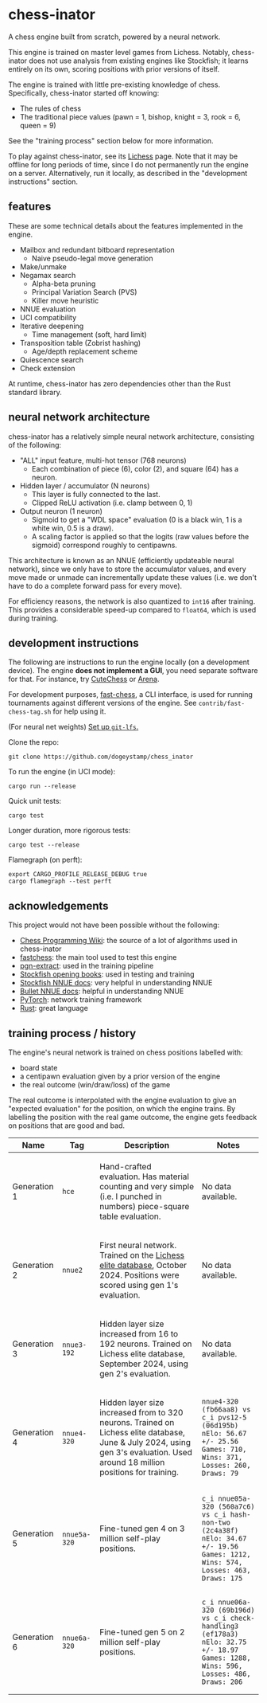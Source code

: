 # chess-inator

A chess engine built from scratch, powered by a neural network.

This engine is trained on master level games from Lichess. Notably,
chess-inator does not use analysis from existing engines like Stockfish; it
learns entirely on its own, scoring positions with prior versions of itself.

The engine is trained with little pre-existing knowledge of chess.
Specifically, chess-inator started off knowing:

- The rules of chess
- The traditional piece values (pawn = 1, bishop, knight = 3, rook = 6, queen = 9)

See the "training process" section below for more information.

To play against chess-inator, see its [Lichess](https://lichess.org/@/chess_inator_bot) page.
Note that it may be offline for long periods of time, since I do not
permanently run the engine on a server. Alternatively, run it locally, as
described in the "development instructions" section.

## features

These are some technical details about the features implemented in the engine.

- Mailbox and redundant bitboard representation
    - Naive pseudo-legal move generation
- Make/unmake
- Negamax search
    - Alpha-beta pruning
    - Principal Variation Search (PVS)
    - Killer move heuristic
- NNUE evaluation
- UCI compatibility
- Iterative deepening
    - Time management (soft, hard limit)
- Transposition table (Zobrist hashing)
    - Age/depth replacement scheme
- Quiescence search
- Check extension

At runtime, chess-inator has zero dependencies other than the Rust standard library.

## neural network architecture

chess-inator has a relatively simple neural network architecture, consisting of
the following:

- "ALL" input feature, multi-hot tensor (768 neurons)
    - Each combination of piece (6), color (2), and square (64) has a neuron.
- Hidden layer / accumulator (N neurons)
    - This layer is fully connected to the last.
    - Clipped ReLU activation (i.e. clamp between 0, 1)
- Output neuron (1 neuron)
    - Sigmoid to get a "WDL space" evaluation (0 is a black win, 1 is a white win, 0.5 is a draw).
    - A scaling factor is applied so that the logits (raw values before the
      sigmoid) correspond roughly to centipawns.

This architecture is known as an NNUE (efficiently updateable neural network),
since we only have to store the accumulator values, and every move made or
unmade can incrementally update these values (i.e. we don't have to do a
complete forward pass for every move).

For efficiency reasons, the network is also quantized to `int16` after
training. This provides a considerable speed-up compared to `float64`, which is
used during training.

## development instructions

The following are instructions to run the engine locally (on a development
device). The engine **does not implement a GUI**, you need separate software
for that. For instance, try [CuteChess](https://github.com/cutechess/cutechess)
or [Arena](http://www.playwitharena.de/).

For development purposes, [fast-chess](https://github.com/disservin/fastchess),
a CLI interface, is used for running tournaments against different versions of
the engine. See `contrib/fast-chess-tag.sh` for help using it.

(For neural net weights) [Set up `git-lfs`.](https://graphite.dev/guides/how-to-use-git-large-file-storage-lfs)

Clone the repo:

    git clone https://github.com/dogeystamp/chess_inator

To run the engine (in UCI mode):

    cargo run --release

Quick unit tests:

    cargo test

Longer duration, more rigorous tests:

    cargo test --release

Flamegraph (on perft):

    export CARGO_PROFILE_RELEASE_DEBUG true
    cargo flamegraph --test perft

## acknowledgements

This project would not have been possible without the following:

- [Chess Programming Wiki](https://www.chessprogramming.org/Main_Page): the source of a lot of algorithms used in chess-inator
- [fastchess](https://github.com/Disservin/fastchess): the main tool used to test this engine
- [pgn-extract](https://www.cs.kent.ac.uk/people/staff/djb/pgn-extract/): used in the training pipeline
- [Stockfish opening books](https://github.com/official-stockfish/books/): used in testing and training
- [Stockfish NNUE docs](https://github.com/official-stockfish/nnue-pytorch/blob/master/docs/nnue.md): very helpful in understanding NNUE
- [Bullet NNUE docs](https://github.com/jw1912/bullet/blob/main/docs/1-basics.md): helpful in understanding NNUE
- [PyTorch](https://pytorch.org/): network training framework
- [Rust](https://www.rust-lang.org/): great language

## training process / history

The engine's neural network is trained on chess positions labelled with:

- board state
- a centipawn evaluation given by a prior version of the engine
- the real outcome (win/draw/loss) of the game

The real outcome is interpolated with the engine evaluation to give an
"expected evaluation" for the position, on which the engine trains.
By labelling the position with the real game outcome, the engine gets
feedback on positions that are good and bad.

<table>
    <thead>
        <tr>
            <th>Name</th>
            <th>Tag</th>
            <th>Description</th>
            <th>Notes</th>
        </tr>
    </thead>
    <tbody>
<tr>
<td>Generation 1</td>
<td>

`hce`

</td>
<td>

Hand-crafted evaluation. Has material counting and very simple (i.e. I punched in numbers)
piece-square table evaluation.

</td>
<td>No data available.</td>
</tr>



<tr>
<td>Generation 2</td>
<td>

`nnue2`

</td>
<td>

First neural network. Trained on 
the [Lichess elite database](https://database.nikonoel.fr/),
October 2024. Positions were scored using gen 1's evaluation.

</td>
<td>No data available.</td>
</tr>


<tr>
<td>Generation 3</td>
<td>

`nnue3-192`

</td>
<td>

Hidden layer size increased from 16 to 192 neurons.
Trained on Lichess elite database, September 2024,
using gen 2's evaluation.

</td>
<td>No data available.</td>
</tr>


<tr>
<td>Generation 4</td>
<td>

`nnue4-320`

</td>
<td>

Hidden layer size increased from to 320 neurons.
Trained on Lichess elite database, June & July 2024,
using gen 3's evaluation. Used around 18 million
positions for training.

</td>
<td>

```
nnue4-320 (fb66aa8) vs c_i pvs12-5 (06d195b)
nElo: 56.67 +/- 25.56
Games: 710, Wins: 371, Losses: 260, Draws: 79
```

</td>
</tr>


<tr>
<td>Generation 5</td>
<td>

`nnue5a-320`

</td>
<td>

Fine-tuned gen 4 on 3 million self-play positions.

</td>
<td>

```
c_i nnue05a-320 (560a7c6) vs c_i hash-non-two (2c4a38f)
nElo: 34.67 +/- 19.56
Games: 1212, Wins: 574, Losses: 463, Draws: 175
```

</td>
</tr>


<tr>
<td>Generation 6</td>
<td>

`nnue6a-320`

</td>
<td>

Fine-tuned gen 5 on 2 million self-play positions.

</td>
<td>

```
c_i nnue06a-320 (69b196d) vs c_i check-handling3 (ef178a3)
nElo: 32.75 +/- 18.97
Games: 1288, Wins: 596, Losses: 486, Draws: 206
```

</td>
</tr>
    </tbody>
</table>
